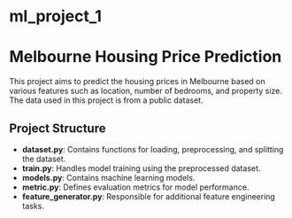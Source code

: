 # ml_project_1
# Melbourne Housing Price Prediction

This project aims to predict the housing prices in Melbourne based on various features such as location, number of bedrooms, and property size. The data used in this project is from a public dataset.

## Project Structure

- **dataset.py**: Contains functions for loading, preprocessing, and splitting the dataset.
- **train.py**: Handles model training using the preprocessed dataset.
- **models.py**: Contains machine learning models.
- **metric.py**: Defines evaluation metrics for model performance.
- **feature_generator.py**: Responsible for additional feature engineering tasks.


